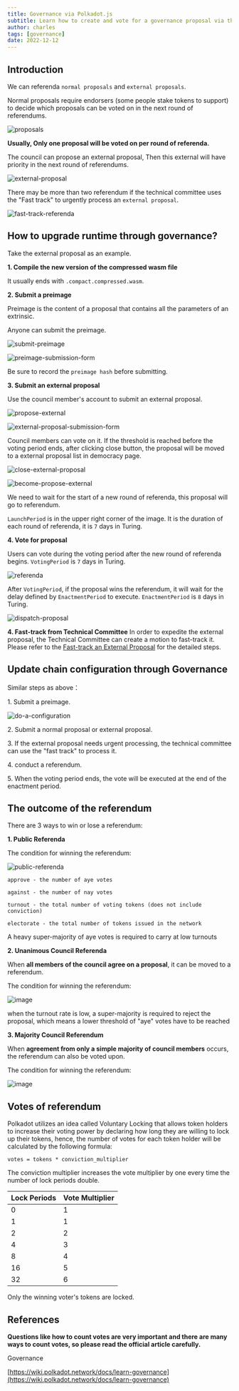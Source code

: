 ```yaml
---
title: Governance via Polkadot.js
subtitle: Learn how to create and vote for a governance proposal via the polkadot.js app 
author: charles
tags: [governance]
date: 2022-12-12
---
```


## Introduction

We can referenda `normal proposals` and `external proposals`.

Normal proposals require endorsers (some people stake tokens to support) to decide which proposals can be voted on in the next round of referendums.

![proposals](../../../assets/img/governance-guide-for-developer/proposals.png)

**Usually, Only one proposal will be voted on per round of referenda.**

The council can propose an external proposal, Then this external will have priority in the next round of referendums.

![external-proposal](../../../assets/img/governance-guide-for-developer/external-proposal.png)

There may be more than two referendum if the technical committee uses the "Fast track" to urgently process an `external proposal`.

![fast-track-referenda](../../../assets/img/governance-guide-for-developer/fast-track-referenda.png)

## How to upgrade runtime through governance?

Take the external proposal as an example.

**1\. Compile the new version of the compressed wasm file**

It usually ends with `.compact.compressed.wasm`.

**2\. Submit a preimage**

Preimage is the content of a proposal that contains all the parameters of an extrinsic.

Anyone can submit the preimage.

![submit-preimage](../../../assets/img/governance-guide-for-developer/submit-preimage.png)

![preimage-submission-form](../../../assets/img/governance-guide-for-developer/preimage-submission-form.png)

Be sure to record the `preimage hash` before submitting.

**3\. Submit an external proposal**

Use the council member's account to submit an external proposal. 

![propose-external](../../../assets/img/governance-guide-for-developer/propose-external.png)

![external-proposal-submission-form](../../../assets/img/governance-guide-for-developer/external-proposal-submission-form.png)

Council members can vote on it. If the threshold is reached before the voting period ends, after clicking close button, the proposal will be moved to a external proposal list in democracy page.

![close-external-proposal](../../../assets/img/governance-guide-for-developer/close-external-proposal.png)

![become-propose-external](../../../assets/img/governance-guide-for-developer/become-propose-external.png)

We need to wait for the start of a new round of referenda, this proposal will go to referendum.

`LaunchPeriod` is in the upper right corner of the image. It is the duration of each round of referenda, it is `7` days in Turing.

**4\. Vote for proposal**

Users can vote during the voting period after the new round of referenda begins. `VotingPeriod` is `7` days in Turing.

![referenda](../../../assets/img/governance-guide-for-developer/referenda.png)

After `VotingPeriod`, if the proposal wins the referendum, it will wait for the delay defined by `EnactmentPeriod` to execute. `EnactmentPeriod` is `8` days in Turing.

![dispatch-proposal](../../../assets/img/governance-guide-for-developer/dispatch-proposal.png)

**4\. Fast-track from Technical Committee**
In order to expedite the external proposal, the Technical Committee can create a motion to fast-track it. Please refer to the [Fast-track an External Proposal](/docs/gov-dev/technical-committee/#fast-track-an-external-proposal) for the detailed steps.

## Update chain configuration through Governance

Similar steps as above：

1\. Submit a preimage. 

![do-a-configuration](../../../assets/img/governance-guide-for-developer/configuration-proposal.png)

2\. Submit a normal proposal or external proposal.

3\. If the external proposal needs urgent processing, the technical committee can use the "fast track" to process it.

4\. conduct a referendum.

5\. When the voting period ends, the vote will be executed at the end of the enactment period.

## The outcome of the referendum

There are 3 ways to win or lose a referendum:

**1. Public Referenda**

The condition for winning the referendum:

![public-referenda](../../../assets/img/governance-guide-for-developer/public-referenda.png)

```
approve - the number of aye votes

against - the number of nay votes

turnout - the total number of voting tokens (does not include conviction)

electorate - the total number of tokens issued in the network
```

A heavy super-majority of aye votes is required to carry at low turnouts

**2. Unanimous Council Referenda**

When **all members of the council agree on a proposal**, it can be moved to a referendum. 

The condition for winning the referendum:

![image](../../../assets/img/governance-guide-for-developer/unanimous-council-referenda.png)

when the turnout rate is low, a super-majority is required to reject the proposal, which means a lower threshold of "aye" votes have to be reached

**3. Majority Council Referendum**

When **agreement from only a simple majority of council members** occurs, the referendum can also be voted upon.

The condition for winning the referendum:

![image](../../../assets/img/governance-guide-for-developer/majority-council-referenda.png)

## Votes of referendum

Polkadot utilizes an idea called Voluntary Locking that allows token holders to increase their voting power by declaring how long they are willing to lock up their tokens, hence, the number of votes for each token holder will be calculated by the following formula:

```
votes = tokens * conviction_multiplier
```

The conviction multiplier increases the vote multiplier by one every time the number of lock periods double.

| Lock Periods | Vote Multiplier |
| ---- | ---- |
| 0 | 1 |
| 1 | 1 |
| 2 | 2 |
| 4 | 3 |
| 8 | 4 |
| 16 | 5 |
| 32 | 6 |

Only the winning voter's tokens are locked.

## References

**Questions like how to count votes are very important and there are many ways to count votes, so please read the official article carefully.**

Governance

[https://wiki.polkadot.network/docs/learn-governance](https://wiki.polkadot.network/docs/learn-governance)
